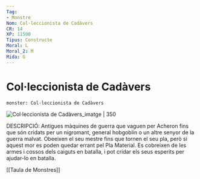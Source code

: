```yaml
---
Tag:
- Monstre
Nom: Col·leccionista de Cadàvers
CR: 14
XP: 11500
Tipus: Constructe
Moral: L
Moral_2: M
Mida: G
---
```

# Col·leccionista de Cadàvers

```statblock
monster: Col·leccionista de Cadàvers
```

![Col·leccionista de Cadàvers_imatge | 350](https://static.fandomspot.com/images/11/10321/01-cadaver-collector-artwork-official.jpg)

DESCRIPCIÓ: 
Antigues màquines de guerra que vaguen per Acheron fins que són cridats per un nigromant, general hobgoblin o un altre senyor de la guerra malvat. Obeeixen el seu mestre fins que tornen el seu pla, però si aquest mor es poden quedar errant pel Pla Material. Es cobreixen de les armes i cossos dels caiguts en batalla, i pot cridar els seus esperits per ajudar-lo en batalla.

[[Taula de Monstres]]
